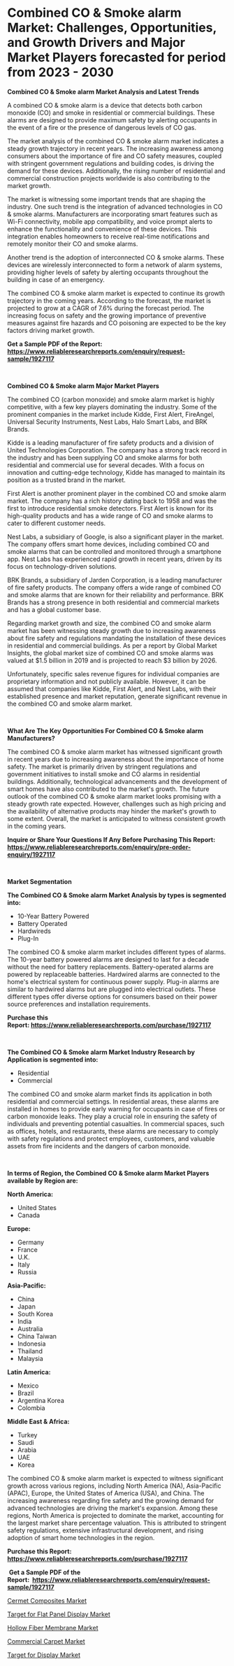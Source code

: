 <p><h1>Combined CO & Smoke alarm Market: Challenges, Opportunities, and Growth Drivers and Major Market Players forecasted for period from 2023 - 2030</h1></p><p><strong>Combined CO & Smoke alarm Market Analysis and Latest Trends</strong></p>
<p><p>A combined CO & smoke alarm is a device that detects both carbon monoxide (CO) and smoke in residential or commercial buildings. These alarms are designed to provide maximum safety by alerting occupants in the event of a fire or the presence of dangerous levels of CO gas.</p><p>The market analysis of the combined CO & smoke alarm market indicates a steady growth trajectory in recent years. The increasing awareness among consumers about the importance of fire and CO safety measures, coupled with stringent government regulations and building codes, is driving the demand for these devices. Additionally, the rising number of residential and commercial construction projects worldwide is also contributing to the market growth.</p><p>The market is witnessing some important trends that are shaping the industry. One such trend is the integration of advanced technologies in CO & smoke alarms. Manufacturers are incorporating smart features such as Wi-Fi connectivity, mobile app compatibility, and voice prompt alerts to enhance the functionality and convenience of these devices. This integration enables homeowners to receive real-time notifications and remotely monitor their CO and smoke alarms.</p><p>Another trend is the adoption of interconnected CO & smoke alarms. These devices are wirelessly interconnected to form a network of alarm systems, providing higher levels of safety by alerting occupants throughout the building in case of an emergency.</p><p>The combined CO & smoke alarm market is expected to continue its growth trajectory in the coming years. According to the forecast, the market is projected to grow at a CAGR of 7.6% during the forecast period. The increasing focus on safety and the growing importance of preventive measures against fire hazards and CO poisoning are expected to be the key factors driving market growth.</p></p>
<p><strong>Get a Sample PDF of the Report:&nbsp; <a href="https://www.reliableresearchreports.com/enquiry/request-sample/1927117">https://www.reliableresearchreports.com/enquiry/request-sample/1927117</a></strong></p>
<p>&nbsp;</p>
<p><strong>Combined CO & Smoke alarm Major Market Players</strong></p>
<p><p>The combined CO (carbon monoxide) and smoke alarm market is highly competitive, with a few key players dominating the industry. Some of the prominent companies in the market include Kidde, First Alert, FireAngel, Universal Security Instruments, Nest Labs, Halo Smart Labs, and BRK Brands.</p><p>Kidde is a leading manufacturer of fire safety products and a division of United Technologies Corporation. The company has a strong track record in the industry and has been supplying CO and smoke alarms for both residential and commercial use for several decades. With a focus on innovation and cutting-edge technology, Kidde has managed to maintain its position as a trusted brand in the market.</p><p>First Alert is another prominent player in the combined CO and smoke alarm market. The company has a rich history dating back to 1958 and was the first to introduce residential smoke detectors. First Alert is known for its high-quality products and has a wide range of CO and smoke alarms to cater to different customer needs.</p><p>Nest Labs, a subsidiary of Google, is also a significant player in the market. The company offers smart home devices, including combined CO and smoke alarms that can be controlled and monitored through a smartphone app. Nest Labs has experienced rapid growth in recent years, driven by its focus on technology-driven solutions.</p><p>BRK Brands, a subsidiary of Jarden Corporation, is a leading manufacturer of fire safety products. The company offers a wide range of combined CO and smoke alarms that are known for their reliability and performance. BRK Brands has a strong presence in both residential and commercial markets and has a global customer base.</p><p>Regarding market growth and size, the combined CO and smoke alarm market has been witnessing steady growth due to increasing awareness about fire safety and regulations mandating the installation of these devices in residential and commercial buildings. As per a report by Global Market Insights, the global market size of combined CO and smoke alarms was valued at $1.5 billion in 2019 and is projected to reach $3 billion by 2026.</p><p>Unfortunately, specific sales revenue figures for individual companies are proprietary information and not publicly available. However, it can be assumed that companies like Kidde, First Alert, and Nest Labs, with their established presence and market reputation, generate significant revenue in the combined CO and smoke alarm market.</p></p>
<p>&nbsp;</p>
<p><strong>What Are The Key Opportunities For Combined CO & Smoke alarm Manufacturers?</strong></p>
<p><p>The combined CO & smoke alarm market has witnessed significant growth in recent years due to increasing awareness about the importance of home safety. The market is primarily driven by stringent regulations and government initiatives to install smoke and CO alarms in residential buildings. Additionally, technological advancements and the development of smart homes have also contributed to the market's growth. The future outlook of the combined CO & smoke alarm market looks promising with a steady growth rate expected. However, challenges such as high pricing and the availability of alternative products may hinder the market's growth to some extent. Overall, the market is anticipated to witness consistent growth in the coming years.</p></p>
<p><strong>Inquire or Share Your Questions If Any Before Purchasing This Report: <a href="https://www.reliableresearchreports.com/enquiry/pre-order-enquiry/1927117">https://www.reliableresearchreports.com/enquiry/pre-order-enquiry/1927117</a></strong></p>
<p>&nbsp;</p>
<p><strong>Market Segmentation</strong></p>
<p><strong>The Combined CO & Smoke alarm Market Analysis by types is segmented into:</strong></p>
<p><ul><li>10-Year Battery Powered</li><li>Battery Operated</li><li>Hardwireds</li><li>Plug-In</li></ul></p>
<p><p>The combined CO & smoke alarm market includes different types of alarms. The 10-year battery powered alarms are designed to last for a decade without the need for battery replacements. Battery-operated alarms are powered by replaceable batteries. Hardwired alarms are connected to the home's electrical system for continuous power supply. Plug-in alarms are similar to hardwired alarms but are plugged into electrical outlets. These different types offer diverse options for consumers based on their power source preferences and installation requirements.</p></p>
<p><strong>Purchase this Report:&nbsp;<a href="https://www.reliableresearchreports.com/purchase/1927117">https://www.reliableresearchreports.com/purchase/1927117</a></strong></p>
<p>&nbsp;</p>
<p><strong>The Combined CO & Smoke alarm Market Industry Research by Application is segmented into:</strong></p>
<p><ul><li>Residential</li><li>Commercial</li></ul></p>
<p><p>The combined CO and smoke alarm market finds its application in both residential and commercial settings. In residential areas, these alarms are installed in homes to provide early warning for occupants in case of fires or carbon monoxide leaks. They play a crucial role in ensuring the safety of individuals and preventing potential casualties. In commercial spaces, such as offices, hotels, and restaurants, these alarms are necessary to comply with safety regulations and protect employees, customers, and valuable assets from fire incidents and the dangers of carbon monoxide.</p></p>
<p>&nbsp;</p>
<p><strong>In terms of Region, the Combined CO & Smoke alarm Market Players available by Region are:</strong></p>
<p>
    <p> <strong> North America: </strong>
        <ul>
            <li>United States</li>
            <li>Canada</li>
        </ul>
        </p> 
    <p> <strong> Europe: </strong>
        <ul>
            <li>Germany</li>
            <li>France</li>
            <li>U.K.</li>
            <li>Italy</li>
            <li>Russia</li>
        </ul>
        </p> 
    <p> <strong> Asia-Pacific: </strong>
        <ul>
            <li>China</li>
            <li>Japan</li>
            <li>South Korea</li>
            <li>India</li>
            <li>Australia</li>
            <li>China Taiwan</li>
            <li>Indonesia</li>
            <li>Thailand</li>
            <li>Malaysia</li>
        </ul>
        </p> 
    <p> <strong> Latin America: </strong>
        <ul>
            <li>Mexico</li>
            <li>Brazil</li>
            <li>Argentina Korea</li>
            <li>Colombia</li>
        </ul>
        </p> 
    <p> <strong> Middle East & Africa: </strong>
        <ul>
            <li>Turkey</li>
            <li>Saudi</li>
            <li>Arabia</li>
            <li>UAE</li>
            <li>Korea</li>
        </ul>
    </p>
    </p>
<p><p>The combined CO & smoke alarm market is expected to witness significant growth across various regions, including North America (NA), Asia-Pacific (APAC), Europe, the United States of America (USA), and China. The increasing awareness regarding fire safety and the growing demand for advanced technologies are driving the market's expansion. Among these regions, North America is projected to dominate the market, accounting for the largest market share percentage valuation. This is attributed to stringent safety regulations, extensive infrastructural development, and rising adoption of smart home technologies in the region.</p></p>
<p><strong>Purchase this Report: <a href="https://www.reliableresearchreports.com/purchase/1927117">https://www.reliableresearchreports.com/purchase/1927117</a></strong></p>
<p>&nbsp;<strong>Get a Sample PDF of the Report:&nbsp;&nbsp;<a href="https://www.reliableresearchreports.com/enquiry/request-sample/1927117">https://www.reliableresearchreports.com/enquiry/request-sample/1927117</a></strong></p>
<p><strong></strong></p>
<p><p><a href="https://www.linkedin.com/pulse/cermet-composites-market-size-growth-forecast-from-2023--klsfe/">Cermet Composites Market</a></p><p><a href="https://www.linkedin.com/pulse/target-flat-panel-display-market-size-share-amp-trends-l9oce/">Target for Flat Panel Display Market</a></p><p><a href="https://medium.com/@draft.web.back/hollow-fiber-membrane-market-the-key-to-successful-business-strategy-forecast-till-2030-857cc2abe5b7">Hollow Fiber Membrane Market</a></p><p><a href="https://medium.com/@wall.see.write/commercial-carpet-market-research-report-its-history-and-forecast-2023-to-2030-733badea1a1c">Commercial Carpet Market</a></p><p><a href="https://www.linkedin.com/pulse/target-display-market-size-growth-forecast-from-2023--ivy9e/">Target for Display Market</a></p></p>